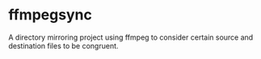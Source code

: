 # ffmpegsync
A directory mirroring project using ffmpeg to consider certain source and destination files to be congruent.
